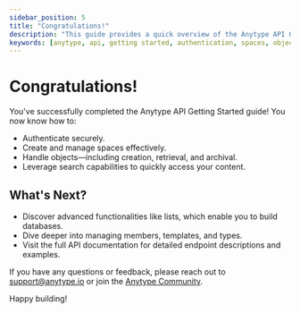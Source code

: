 ```yaml
---
sidebar_position: 5
title: "Congratulations!"
description: "This guide provides a quick overview of the Anytype API Getting Started guide."
keywords: [anytype, api, getting started, authentication, spaces, objects, search, filtering]
---
```


# Congratulations!

You've successfully completed the Anytype API Getting Started guide! You now know how to:

- Authenticate securely.
- Create and manage spaces effectively.
- Handle objects—including creation, retrieval, and archival.
- Leverage search capabilities to quickly access your content.

## What's Next?

- Discover advanced functionalities like lists, which enable you to build databases.
- Dive deeper into managing members, templates, and types.
- Visit the full API documentation for detailed endpoint descriptions and examples.

If you have any questions or feedback, please reach out to [support@anytype.io](mailto:support@anytype.io) or join the [Anytype Community](https://anytype.io/community).

Happy building!
